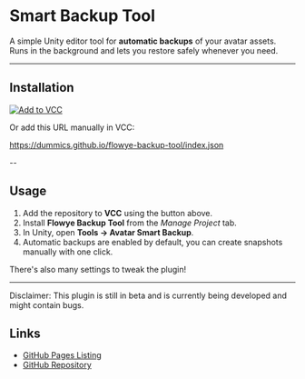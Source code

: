# Smart Backup Tool

A simple Unity editor tool for **automatic backups** of your avatar assets.  
Runs in the background and lets you restore safely whenever you need.

---

## Installation

[![Add to VCC](https://img.shields.io/badge/Add%20to%20VCC-Click-blue)](vcc://vpm/addRepo?url=https%3A%2F%2Fdummics.github.io%2Fflowye-backup-tool%2Findex.json)

Or add this URL manually in VCC:

https://dummics.github.io/flowye-backup-tool/index.json

--

## Usage

1. Add the repository to **VCC** using the button above.  
2. Install **Flowye Backup Tool** from the *Manage Project* tab.  
3. In Unity, open **Tools → Avatar Smart Backup**.  
4. Automatic backups are enabled by default, you can create snapshots manually with one click.

There's also many settings to tweak the plugin!

---

Disclaimer: This plugin is still in beta and is currently being developed and might contain bugs.

## Links

- [GitHub Pages Listing](https://dummics.github.io/flowye-backup-tool/index.json)  
- [GitHub Repository](https://github.com/dummics/flowye-backup-tool)
